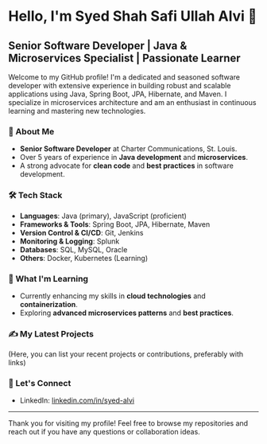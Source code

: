 # Hello, I'm Syed Shah Safi Ullah Alvi 👋

## Senior Software Developer | Java & Microservices Specialist | Passionate Learner

Welcome to my GitHub profile! I'm a dedicated and seasoned software developer with extensive experience in building robust and scalable applications using Java, Spring Boot, JPA, Hibernate, and Maven. I specialize in microservices architecture and am an enthusiast in continuous learning and mastering new technologies.

### 🚀 About Me
- **Senior Software Developer** at Charter Communications, St. Louis.
- Over 5 years of experience in **Java development** and **microservices**.
- A strong advocate for **clean code** and **best practices** in software development.

### 🛠 Tech Stack
- **Languages**: Java (primary), JavaScript (proficient)
- **Frameworks & Tools**: Spring Boot, JPA, Hibernate, Maven
- **Version Control & CI/CD**: Git, Jenkins
- **Monitoring & Logging**: Splunk
- **Databases**: SQL, MySQL, Oracle
- **Others**: Docker, Kubernetes (Learning)

### 🌱 What I'm Learning
- Currently enhancing my skills in **cloud technologies** and **containerization**.
- Exploring **advanced microservices patterns** and **best practices**.

### ✍️ My Latest Projects
(Here, you can list your recent projects or contributions, preferably with links)

### 🤝 Let's Connect
- LinkedIn: [linkedin.com/in/syed-alvi](https://www.linkedin.com/in/syed-alvi/)

---

Thank you for visiting my profile! Feel free to browse my repositories and reach out if you have any questions or collaboration ideas.

